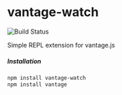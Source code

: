 # vantage-watch

<img src="https://travis-ci.org/vantagejs/vantage-watch.svg" alt="Build Status" />

Simple REPL extension for vantage.js

##### Installation

```bash
npm install vantage-watch
npm install vantage
```
